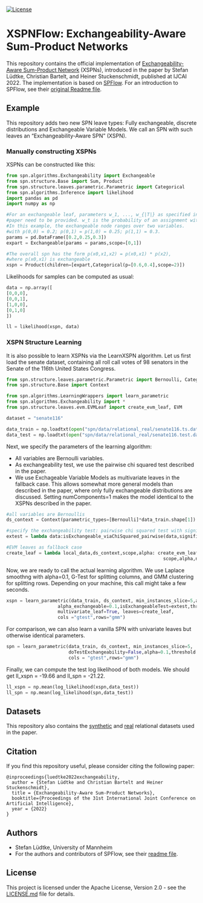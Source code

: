 [![License](https://img.shields.io/badge/License-Apache%202.0-blue.svg)](https://opensource.org/licenses/Apache-2.0)


# XSPNFlow: Exchangeability-Aware Sum-Product Networks

This repository contains the official implementation of [Exchangeability-Aware Sum-Product Network](https://arxiv.org/abs/2110.05165) (XSPNs), introduced in the paper by Stefan Lüdtke, Christian Bartelt, and Heiner Stuckenschmidt, published at IJCAI 2022. 
The implementation is based on [SPFlow](https://github.com/SPFlow/SPFlow). For an introduction to SPFlow, see their [original Readme file](README_SPFLOW.md). 

## Example

This repository adds two new SPN leave types: Fully exchangeable, discrete distributions and Exchangeable Variable Models. We call an SPN with such leaves an “Exchangeability-Aware SPN” (XSPN). 

### Manually constructing XSPNs
XSPNs can be constructed like this: 

```python
from spn.algorithms.Exchangeability import Exchangeable
from spn.structure.Base import Sum, Product
from spn.structure.leaves.parametric.Parametric import Categorical
from spn.algorithms.Inference import likelihood
import pandas as pd
import numpy as np

#For an exchangeable leaf, parameters w_1, ..., w_{|T|} as specified in the
#paper need to be provided. w_t is the probability of an assignment with t ones.
#In this example, the exchangeable node ranges over two variables.
#with p(0,0) = 0.2; p(0,1) = p(1,0) = 0.25; p(1,1) = 0.3.
params = pd.DataFrame([0.2,0.25,0.3])
expart = Exchangeable(params = params,scope=[0,1])

#The overall spn has the form p(x0,x1,x2) = p(x0,x1) * p(x2),
#where p(x0,x1) is exchangeable
xspn = Product(children=[expart,Categorical(p=[0.6,0.4],scope=2)])
```
Likelihoods for samples can be computed as usual:

```python
data = np.array([
[0,0,0],
[0,0,1],
[1,0,0],
[0,1,0]
])

ll = likelihood(xspn, data)
```

### XSPN Structure Learning
It is also possible to learn XSPNs via the LearnXSPN algorithm. Let us first load the senate dataset, containing all roll call votes of 98 senators in the Senate of the 116th United States Congress.

```python
from spn.structure.leaves.parametric.Parametric import Bernoulli, Categorical
from spn.structure.Base import Context

from spn.algorithms.LearningWrappers import learn_parametric
from spn.algorithms.Exchangeability import *
from spn.structure.leaves.evm.EVMLeaf import create_evm_leaf, EVM

dataset = "senate116"

data_train = np.loadtxt(open("spn/data/relational_real/senate116.ts.data","rb"),dtype=int,delimiter=",")
data_test = np.loadtxt(open("spn/data/relational_real/senate116.test.data","rb"),dtype=int,delimiter=",")

```

Next, we specify the parameters of the learning algorithm:
* All variables are Bernoulli variables. 
* As exchangeability test, we use the pairwise chi squared test described in the paper. 
* We use Exchageable Variable Models as multivariate leaves in the fallback case. This allows somewhat more general models than described in the paper, where only fully exchangeable distributions are discussed. Setting numComponents=1 makes the model identical to the XSPNs described in the paper. 

```python
#all variables are Bernoullis
ds_context = Context(parametric_types=[Bernoulli]*data_train.shape[1]).add_domains(data_train)

#specify the exchangeability test: pairwise chi squared test with significance 0.2
extest = lambda data:isExchangeable_viaChiSquared_pairwise(data,significance=0.05)

#EVM leaves as fallback case
create_leaf = lambda local_data,ds_context,scope,alpha: create_evm_leaf(local_data, ds_context, 
                                                          scope,alpha,numComponents=1)
```

Now, we are ready to call the actual learning algorithm. We use Laplace smoothng with alpha=0.1, G-Test for splitting columns, and GMM clustering for splitting rows. Depending on your machine, this call might take a few seconds.

```python
xspn = learn_parametric(data_train, ds_context, min_instances_slice=5,alpha=0.1,
                   alpha_exchangeable=0.1,isExchangeableTest=extest,threshold = 5,
                   multivariate_leaf=True, leaves=create_leaf,
                   cols ="gtest",rows="gmm")
```

For comparison, we can also learn a vanilla SPN with univariate leaves but otherwise identical parameters.

```python
spn = learn_parametric(data_train, ds_context, min_instances_slice=5,
                       doTestExchangeability=False,alpha=0.1,threshold = 5,
                       cols = "gtest",rows="gmm")

```

Finally, we can compute the test log likelihood of both models. We should get ll_xspn = -19.66 and ll_spn = -21.22.

```python
ll_xspn = np.mean(log_likelihood(xspn,data_test)) 
ll_spn = np.mean(log_likelihood(spn,data_test)) 
```

## Datasets

This repository also contains the [synthetic](src/spn/data/relational_synthetic/) and [real](src/spn/data/relational_real/) relational datasets used in the paper.

## Citation

If you find this repository useful, please consider citing the following paper:
```
@inproceedings{luedtke2022exchangeability,
  author = {Stefan Lüdtke and Christian Bartelt and Heiner Stuckenschmidt},
  title = {Exchangeability-Aware Sum-Product Networks},
  booktitle={Proceedings of the 31st International Joint Conference on Artificial Intelligence},
  year = {2022}
}
```

## Authors

* Stefan Lüdtke, University of Mannheim
* For the authors and contributors of SPFlow, see their [readme file](README_SPFLOW.md).

## License

This project is licensed under the Apache License, Version 2.0 - see the [LICENSE.md](LICENSE.md) file for details.
